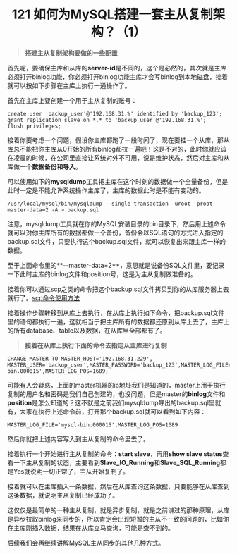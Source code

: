 <h1 align="center">121 如何为MySQL搭建一套主从复制架构？（1）</h1>



> **搭建主从复制架构要做的一些配置**

首先呢，要确保主库和从库的**server-id**是不同的，这个是必然的，其次就是主库必须打开binlog功能，你必须打开binlog功能主库才会写binlog到本地磁盘，接着就可以按如下步骤在主库上执行一通操作了。

首先在主库上要创建一个用于主从复制的账号：

```
create user 'backup_user'@'192.168.31.%' identified by 'backup_123';
grant replication slave on *.* to 'backup_user'@'192.168.31.%';
flush privileges;
```

接着你要考虑一个问题，假设你主库都跑了一段时间了，现在要挂一个从库，那从库总不能把你主库从0开始的所有binlog都拉一遍吧！这是不对的，此时你就应该在凌晨的时候，在公司里直接让系统对外不可用，说是维护状态，然后对主库和从库做一个**数据备份和导入**。

可以使用如下的**mysqldump**工具把主库在这个时刻的数据做一个全量备份，但是此时一定是不能允许系统操作主库了，主库的数据此时是不能有变动的。

```
/usr/local/mysql/bin/mysqldump --single-transaction -uroot -proot --master-data=2 -A > backup.sql
```

注意，mysqldump工具就在你的MySQL安装目录的bin目录下，然后用上述命令就可以对你主库所有的数据都做一个备份，备份会以SQL语句的方式进入指定的backup.sql文件，只要执行这个backup.sql文件，就可以恢复出来跟主库一样的数据。

至于上面命令里的**--master-data=2**，意思就是说备份SQL文件里，要记录一下此时主库的binlog文件和position号，这是为主从复制做准备的。

接着你可以通过scp之类的命令把这个backup.sql文件拷贝到你的从库服务器上去就行了。[scp命令使用方法](https://www.linuxprobe.com/scp-cmd-usage.html)

接着操作步骤转移到从库上去执行，在从库上执行如下命令，把backup.sql文件里的语句都执行一遍，这就相当于把主库所有的数据都还原到从库上去了，主库上的所有database、table以及数据，在从库里全部都有了。

> **接着在从库上执行下面的命令去指定从主库进行复制**

```
CHANGE MASTER TO MASTER_HOST='192.168.31.229', MASTER_USER='backup_user',MASTER_PASSWORD='backup_123',MASTER_LOG_FILE='mysql-bin.000015',MASTER_LOG_POS=1689;
```

可能有人会疑惑，上面的master机器的ip地址我们是知道的，master上用于执行复制的用户名和密码是我们自己创建的，也没问题，但是master的**binlog**文件和**position**是怎么知道的？这不就是之前我们mysqldump导出的backup.sql里就有，大家在执行上述命令前，打开那个backup.sql就可以看到如下内容：

```
MASTER_LOG_FILE='mysql-bin.000015',MASTER_LOG_POS=1689
```

然后你就把上述内容写入到主从复制的命令里去了。

接着执行一个开始进行主从复制的命令：**start slave**，再用**show slave status**查看一下主从复制的状态，主要看到**Slave_IO_Running**和**Slave_SQL_Running**都是Yes就说明一切正常了，主从开始复制了。

接着就可以在主库插入一条数据，然后在从库查询这条数据，只要能够在从库查到这条数据，就说明主从复制已经成功了。

这仅仅是最简单的一种主从复制，就是异步复制，就是之前讲过的那种原理，从库是异步拉取binlog来同步的，所以肯定会出现短暂的主从不一致的问题的，比如你在主库刚插入数据，结果在从库立马查询，可能是查不到的。

后续我们会再继续讲解MySQL主从同步的其他几种方式。
